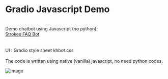 # Gradio Javascript Demo<br>
<br>
Demo chatbot using Javascript (no python):<br>
<a href='https://wingsmaker.github.io/Github/faq_bot.html'>Strokes FAQ Bot</a><br>
<br>
<br>
UI :
Gradio style sheet khbot.css<br>
<br>
The code is written using native (vanilla) javascript, no need python codes.<br>

![image](https://github.com/WingsMaker/llm_chat/assets/32192638/7bb1c5dd-4e39-40ba-87ed-c9a666a92505)

